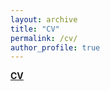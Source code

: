 ```yaml
---
layout: archive
title: "CV"
permalink: /cv/
author_profile: true
---
```


[**CV**](assets/CV_XueyingYu.pdf)